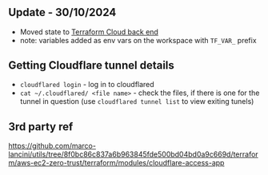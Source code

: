 #

## Update - 30/10/2024

- Moved state to [Terraform Cloud back end](https://app.terraform.io/app/homelab-fsemti/workspaces/homelab-fsemti)
- note: variables added as env vars on the workspace with `TF_VAR_` prefix

## Getting Cloudflare tunnel details

- `cloudflared login` - log in to cloudflared
- `cat ~/.cloudflared/ <file name>` - check the files, if there is one for the tunnel in question (use `cloudflared tunnel list` to view exiting tunels)

## 3rd party ref

https://github.com/marco-lancini/utils/tree/8f0bc86c837a6b963845fde500bd04bd0a9c669d/terraform/aws-ec2-zero-trust/terraform/modules/cloudflare-access-app